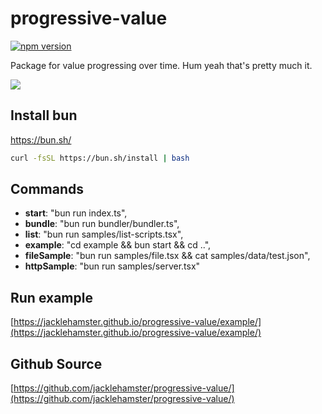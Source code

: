 # progressive-value

[![npm version](https://badge.fury.io/js/progressive-value.svg)](https://www.npmjs.com/package/progressive-value)

Package for value progressing over time. Hum yeah that's pretty much it.

![](https://jacklehamster.github.io/progressive-value/icon.png)
## Install bun

https://bun.sh/

```bash
curl -fsSL https://bun.sh/install | bash
```

## Commands

- **start**: "bun run index.ts",
- **bundle**: "bun run bundler/bundler.ts",
- **list**: "bun run samples/list-scripts.tsx",
- **example**: "cd example && bun start && cd ..",
- **fileSample**: "bun run samples/file.tsx && cat samples/data/test.json",
- **httpSample**: "bun run samples/server.tsx"

## Run example

[https://jacklehamster.github.io/progressive-value/example/](https://jacklehamster.github.io/progressive-value/example/)

## Github Source

[https://github.com/jacklehamster/progressive-value/](https://github.com/jacklehamster/progressive-value/)
